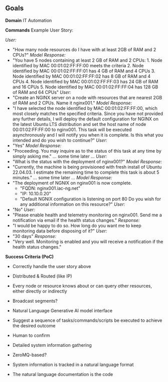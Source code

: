 
## Goals

**Domain**
IT Automation

**Commands**
Example User Story:

_User:_
- "How many node resources do I have with at least 2GB of RAM and 2 CPUs?"
_Model Response:_
- "You have 5 nodes containing at least 2 GB of RAM and 2 CPUs:
	    1. Node identified by MAC 00:01:02:FF:FF:00 meets the criteria
	    2. Node identified by MAC 00:01:02:FF:FF:01 has 4 GB of RAM and 4 CPUs
	    3. Node identified by MAC 00:01:02:FF:FF:02 has 8 GB of RAM and 4 CPUs
	    4. Node identified by MAC 00:01:02:FF:FF:03 has 24 GB of RAM and 16 CPUs
	    5. Node identified by MAC 00:01:02:FF:FF:04 has 128 GB of RAM and 64 CPUs"
_User:_
- "Create an NGINX server on a node with resources that are nearest 2GB of RAM and 2 CPUs. Name it nginx001."
_Model Response:_
- "I have selected the node identified by MAC 00:01:02:FF:FF:00, which most closely matches the specified criteria. Since you have not provided any further details, I will deploy the default configuration for NGINX on the latest Ubuntu LTS distribution and set the host name of node 00:01:02:FF:FF:00 to nginx001. This task will be executed asynchronously and I will notify you when it is complete. Is this what you intended and do you wish to continue?"
_User:_
- "Yes"
_Model Response:_
- "Proceeding. You may inquire as to the status of this task at any time by simply asking me."
_..._ some time later _..._
_User:_
- "What is the status with the deployment of nginx001?"
_Model Response:_
- "Currently, the machine is being provisioned with fresh install of Ubuntu 22.04.03. I estimate the remaining time to complete this task is about 5 minutes."
_..._ some time later _..._
_Model Response:_
- "The deployment of NGNIX on nginx001 is now complete.
	- "FQDN: nginx001.iac-ng.net"
	- "IP: 10.10.0.20"
	- "Default NGNIX configuration is listening on port 80
	Do you wish for any additional information on this resource?"
_User:_
- "No"
_User:_
- "Please enable health and telemetry monitoring on nginx001. Send me a notification via email if the health status changes."
_Response:_
- "I would be happy to do so. How long do you want me to keep monitoring data before disposing of it?"
_User:_
- "30 days"
_Response:_
- "Very well. Monitoring is enabled and you will receive a notification if the health status changes."

**Success Criteria (PoC)**
- Correctly handle the user story above



- Distributed & Routed (like IP)
- Every node or resource knows about or can query other resources, either directly or indirectly
- Broadcast segments?
- Natural Language Generative AI model interface
- Suggest a sequence of tasks/commands/scripts be executed to achieve the desired outcome 
- Human to confirm
- Detailed system information gathering
- ZeroMQ-based? 
- System information is tracked in a natural language format
- The natural language documentation is the code